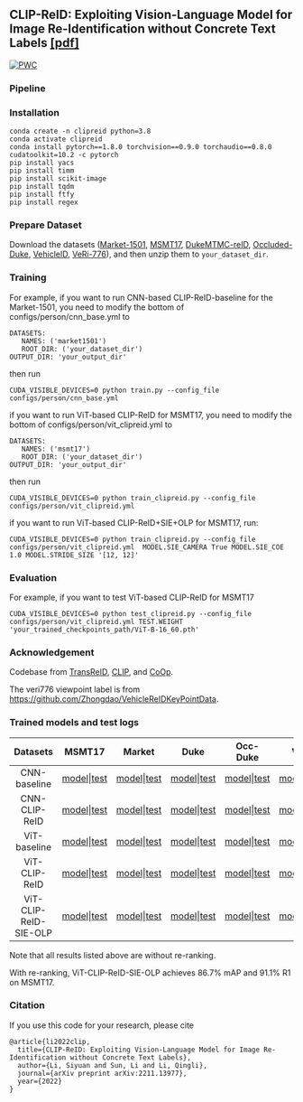 ﻿## CLIP-ReID: Exploiting Vision-Language Model for Image Re-Identification without Concrete Text Labels [[pdf]](https://arxiv.org/pdf/2211.13977.pdf)
 [![PWC](https://img.shields.io/endpoint.svg?url=https://paperswithcode.com/badge/clip-reid-exploiting-vision-language-model/person-re-identification-on-msmt17)](https://paperswithcode.com/sota/person-re-identification-on-msmt17?p=clip-reid-exploiting-vision-language-model)

### Pipeline

[//]: # (![framework]&#40;fig/method.png&#41;)

### Installation

```
conda create -n clipreid python=3.8
conda activate clipreid
conda install pytorch==1.8.0 torchvision==0.9.0 torchaudio==0.8.0 cudatoolkit=10.2 -c pytorch
pip install yacs
pip install timm
pip install scikit-image
pip install tqdm
pip install ftfy
pip install regex
```

### Prepare Dataset

Download the datasets ([Market-1501](https://drive.google.com/file/d/0B8-rUzbwVRk0c054eEozWG9COHM/view), [MSMT17](https://arxiv.org/abs/1711.08565), [DukeMTMC-reID](https://arxiv.org/abs/1609.01775), [Occluded-Duke](https://github.com/lightas/Occluded-DukeMTMC-Dataset), [VehicleID](https://www.pkuml.org/resources/pku-vehicleid.html), [VeRi-776](https://github.com/JDAI-CV/VeRidataset)), and then unzip them to `your_dataset_dir`.

### Training

For example, if you want to run CNN-based CLIP-ReID-baseline for the Market-1501, you need to modify the bottom of configs/person/cnn_base.yml to

```
DATASETS:
   NAMES: ('market1501')
   ROOT_DIR: ('your_dataset_dir')
OUTPUT_DIR: 'your_output_dir'
```

then run 

```
CUDA_VISIBLE_DEVICES=0 python train.py --config_file configs/person/cnn_base.yml
```

if you want to run ViT-based CLIP-ReID for MSMT17, you need to modify the bottom of configs/person/vit_clipreid.yml to

```
DATASETS:
   NAMES: ('msmt17')
   ROOT_DIR: ('your_dataset_dir')
OUTPUT_DIR: 'your_output_dir'
```

then run 

```
CUDA_VISIBLE_DEVICES=0 python train_clipreid.py --config_file configs/person/vit_clipreid.yml
```

if you want to run ViT-based CLIP-ReID+SIE+OLP for MSMT17, run:

```
CUDA_VISIBLE_DEVICES=0 python train_clipreid.py --config_file configs/person/vit_clipreid.yml  MODEL.SIE_CAMERA True MODEL.SIE_COE 1.0 MODEL.STRIDE_SIZE '[12, 12]'
```

### Evaluation

For example, if you want to test ViT-based CLIP-ReID for MSMT17

```
CUDA_VISIBLE_DEVICES=0 python test_clipreid.py --config_file configs/person/vit_clipreid.yml TEST.WEIGHT 'your_trained_checkpoints_path/ViT-B-16_60.pth'
```

### Acknowledgement

Codebase from [TransReID](https://github.com/damo-cv/TransReID), [CLIP](https://github.com/openai/CLIP), and [CoOp](https://github.com/KaiyangZhou/CoOp).

The veri776 viewpoint label is from https://github.com/Zhongdao/VehicleReIDKeyPointData.

### Trained models and test logs

|       Datasets        |                            MSMT17                            |                            Market                            |                             Duke                             |                           Occ-Duke                           |                             VeRi                             |                          VehicleID                           |
| :-------------------: | :----------------------------------------------------------: | :----------------------------------------------------------: | :----------------------------------------------------------: | :----------------------------------------------------------: | :----------------------------------------------------------: | :----------------------------------------------------------: |
|     CNN-baseline      | [model](https://drive.google.com/file/d/1s-nZMp-LHG0h4dFwvyP_YNBLTijLcrb0/view?usp=share_link)\|[test](https://drive.google.com/file/d/18EQmBB1-GStmnNvaFNrVbKaaoLIW2Jyz/view?usp=share_link) | [model](https://drive.google.com/file/d/15E4K9eGXMlqOGE1RAgXQjF4MzrFobGim/view?usp=share_link)\|[test](https://drive.google.com/file/d/1CxzntZ8531NWmnp6AUrZh8GCWgunF2XA/view?usp=share_link) | [model](https://drive.google.com/file/d/1f9ZgJZSph7kV7xjhfBVIjFG0hwgeSsSy/view?usp=share_link)\|[test](https://drive.google.com/file/d/1I40OxzlONTZ0oX1CXcVPcDNtkTbq1YZF/view?usp=share_link) | [model](https://drive.google.com/file/d/1gdokL9QoldUOiaRUGJ1fS0BXEnHGM8MX/view?usp=share_link)\|[test](https://drive.google.com/file/d/1Kj1Eem9ZgEP9-1gCPDNuxGukdK_-UamA/view?usp=share_link) | [model](https://drive.google.com/file/d/1crKPNqQaf0WA9x7xW5MqCrOGxLlDy1ee/view?usp=share_link)\|[test](https://drive.google.com/file/d/1a-X8RPCurM1o5amRR2urEkIpYsQScNod/view?usp=share_link) | [model](https://drive.google.com/file/d/1pTd6ZFzTJINmZ-0eJWReHqTMEgg775Vw/view?usp=share_link)\|[test](https://drive.google.com/file/d/1BSIKWkbEoBd7JBlYg7aC_ZNeBZBU-70l/view?usp=share_link) |
|     CNN-CLIP-ReID     | [model](https://drive.google.com/file/d/1VdlC1ld3NrQC5Jcx0hntXRb-UaR3tMtr/view?usp=share_link)\|[test](https://drive.google.com/file/d/1asywo90Va_XRL-AZ3tO4vZuzoAmnnCeJ/view?usp=share_link) | [model](https://drive.google.com/file/d/1sBqCr5LxKcO9J2V0IvLQPb0wzwVzIZUp/view?usp=share_link)\|[test](https://drive.google.com/file/d/1u2x5_c5iNYaQW6sL5SazP4NUMBnCNZb9/view?usp=share_link) | [model](https://drive.google.com/file/d/1XXycuux__uDd9WKwaTAQ4W1RjLqnUphq/view?usp=share_link)\|[test](https://drive.google.com/file/d/1sc12hq0YW3_BeGj6Z84v4r763i8hFyeT/view?usp=share_link) | [model](https://drive.google.com/file/d/1naz7QjzYlC2qe4SHxjxss4tP81KRCrMj/view?usp=share_link)\|[test](https://drive.google.com/file/d/1Y3Ccg6fnVwsyIYVyagZbk4QTLwABrGJ9/view?usp=share_link) | [model](https://drive.google.com/file/d/18s8NkQQwLOgLLpXZwaLed2L-L6ZYrXUN/view?usp=share_link)\|[test](https://drive.google.com/file/d/1K-S3YB7F46V86GB36P9Nv127TIRVbBBg/view?usp=share_link) | [model](https://drive.google.com/file/d/1iotObjA5EmVG2-wj7iUy8ZVD7y0XMMeQ/view?usp=share_link)\|[test](https://drive.google.com/file/d/1zWYyFplNcQC9X2qMueelSjkpLCO97DE8/view?usp=share_link) |
|     ViT-baseline      | [model](https://drive.google.com/file/d/1I715ZWacRvEGLiju1bZ9xcmUhhFx0aN6/view?usp=share_link)\|[test](https://drive.google.com/file/d/1ClJz0lokY1fBZKn1TcFZZEd9O-YupRtl/view?usp=share_link) | [model](https://drive.google.com/file/d/1XKUcP4LEpWr4Ah6sVdXNveUo4bAsVyjt/view?usp=share_link)\|[test](https://drive.google.com/file/d/18xkr609oK_TdOzVZviZYMq48ZVANO5S6/view?usp=share_link) | [model](https://drive.google.com/file/d/13qSSyi87Bkj3Qq-UKy3646vuIyIaE7Mt/view?usp=share_link)\|[test](https://drive.google.com/file/d/1IrelYMW2kunsO45ghwzGWvxjPoC1mihN/view?usp=share_link) | [model](https://drive.google.com/file/d/1bjgAbg9DE0niEQ9PTyywt8asjpCOKhfX/view?usp=share_link)\|[test](https://drive.google.com/file/d/119nMZOGMjvqHBlBNC3viNSto31QSN4sT/view?usp=share_link) | [model](https://drive.google.com/file/d/1LeqWNuTGM87JpbhR6tMK2u91ckwlYI1T/view?usp=share_link)\|[test](https://drive.google.com/file/d/1lwkBUGyhsvmu3NajSY80oC4cnRsQyXtR/view?usp=share_link) | [model](https://drive.google.com/file/d/1Nxowc7pvvNPG6O-TV4aRaL5BgdzJ1Dl9/view?usp=share_link)\|[test](https://drive.google.com/file/d/1sj7W-kr376XU5oKVFOGu1Bi_NsO1cDjn/view?usp=share_link) |
|     ViT-CLIP-ReID     | [model](https://drive.google.com/file/d/1BVaZo93kOksYLjFNH3Gf7JxIbPlWSkcO/view?usp=share_link)\|[test](https://drive.google.com/file/d/1_b1WOkyWP6PI4z1Owwtt5Un1YmdQFbqy/view?usp=share_link) | [model](https://drive.google.com/file/d/1GnyAVeNOg3Yug1KBBWMKKbT2x43O5Ch7/view?usp=share_link)\|[test](https://drive.google.com/file/d/1SKtpls1rtcuC-Xul-uVhEOtFKf8a1zDt/view?usp=share_link) | [model](https://drive.google.com/file/d/1ldjSkj-7pXAWmx8on5x0EftlCaolU4dY/view?usp=share_link)\|[test](https://drive.google.com/file/d/1pUID2PgmWkdfUmAZthXvOsI4F6ptx6az/view?usp=share_link) | [model](https://drive.google.com/file/d/1FduvrwOWurHtYyockakn2hBrbGH0qJzH/view?usp=share_link)\|[test](https://drive.google.com/file/d/1qizsyQCMtA2QUc1kCN0lg7UEaEvktgrj/view?usp=share_link) | [model](https://drive.google.com/file/d/1RyfHdOBI2pan_wIGSim5-l6cM4S2WN8e/view?usp=share_link)\|[test](https://drive.google.com/file/d/1RhiqztoInkjBwDGAcL2437YA7qTwzEsk/view?usp=share_link) | [model](https://drive.google.com/file/d/168BLegHHxNqatW5wx1YyL2REaThWoof5/view?usp=share_link)\|[test](https://drive.google.com/file/d/110l_8I2LQ3OfZP1xElF2Jl4lRvvhweYf/view?usp=share_link) |
| ViT-CLIP-ReID-SIE-OLP | [model](https://drive.google.com/file/d/1sPZbWTv2_stXBGutjHMvE87pAbSAgVaz/view?usp=share_link)\|[test](https://drive.google.com/file/d/1t-G143aD4qH6FWQP60EdjuJvYFvjAoXP/view?usp=share_link) | [model](https://drive.google.com/file/d/1K32xrosw0gPrxYCWXER81mhWObEW5-d4/view?usp=share_link)\|[test](https://drive.google.com/file/d/1UqE0zCTSaob4NMgKN_wjBEdtJJPSb3hW/view?usp=share_link) | [model](https://drive.google.com/file/d/1zkHLrLy3z9lP0cR2MVQtr4ujoC6eQLKP/view?usp=share_link)\|[test](https://drive.google.com/file/d/1cZ9d3gyQkOlWNPCmjpiaEKA7NiyIk9jY/view?usp=share_link) | [model](https://drive.google.com/file/d/18RU-3_QUr2fehUjW_RfeIllbCDUaZZvP/view?usp=share_link)\|[test](https://drive.google.com/file/d/1XI2rNMJcHHxUbHrIDL9WXasErJ3zutpD/view?usp=share_link) | [model](https://drive.google.com/file/d/1vb-mMGp7q_aqAB1U_uAGsHZ1U9HViOgE/view?usp=share_link)\|[test](https://drive.google.com/file/d/16Yu3yp3HKnIZHr-AkrilqJvTtraxQO5b/view?usp=share_link) | [model](https://drive.google.com/file/d/19B7wHJ29VByFHiF9OJhI5C6q0V68NOKn/view?usp=share_link)\|[test](https://drive.google.com/file/d/1o6oGAsjrmwPnefQmnd72MDgn-Ie36XV5/view?usp=share_link) |

Note that all results listed above are without re-ranking.

With re-ranking, ViT-CLIP-ReID-SIE-OLP achieves 86.7% mAP and  91.1% R1 on MSMT17.
### Citation

If you use this code for your research, please cite

```
@article{li2022clip,
  title={CLIP-ReID: Exploiting Vision-Language Model for Image Re-Identification without Concrete Text Labels},
  author={Li, Siyuan and Sun, Li and Li, Qingli},
  journal={arXiv preprint arXiv:2211.13977},
  year={2022}
}
```

